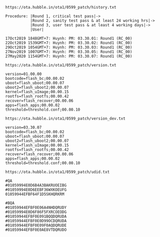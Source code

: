 `https://ota.hubble.in/ota1/0599_patch/history.txt`

```
Procedure: |Round 1, critical test pass|->
           |Round 2, sanity test pass & at least 24 working hrs|->
           |Round 3, user test pass & at least 4 working days|->
           |User|

17Oct2019 1848GMT+7: Huynh: PM: 03.30.01: Round1 (RC_00)
22Oct2019 1539GMT+7: Huynh: PM: 03.30.02: Round1 (RC_00)
29Oct2019 1054GMT+7: Huynh: PM: 03.30.03: Round1 (RC_00)
27Nov2019 1007GMT+7: Huynh: PM: 03.30.05: Round1 (RC_00)
27May2020 1154GMT+7: Huynh: PM: 03.30.07: Round1 (RC_00)
```

`https://ota.hubble.in/ota1/0599_patch/version.txt`

```
version=01.00.00
bootcode=flash_bc;00.00.02
uboot=flash_uboot;00.00.07
uboot2=flash_uboot2;00.00.07
kernel=flash_uImage;00.00.15
rootfs=flash_rootfs;00.00.42
recover=flash_recover;00.00.06
apps=flash_apps;00.00.02
threshold=threshold.conf;00.00.10
```
`https://ota.hubble.in/ota1/0599_patch/version_dev.txt`

```
version=03.30.07
bootcode=flash_bc;00.00.02
uboot=flash_uboot;00.00.07
uboot2=flash_uboot2;00.00.07
kernel=flash_uImage;00.00.15
rootfs=flash_rootfs;00.00.42
recover=flash_recover;00.00.06
apps=flash_apps;00.00.02
threshold=threshold.conf;00.00.10
```
`https://ota.hubble.in/ota1/0599_patch/udid.txt`

```
#QA
#01059994E0D6B4A3BAKRUOEIBG
#01059994E0D6EEBF36WXKOEUFG
01059944EFBF64F1D5SKHQRKRM

#BQA
#01059944EFBF0E06A4NHDQRUDY
#01059994E0D6F86F5FXRCOEODG
#01059944EFBF0E091BQQDQRUDA
#01059944EFBF0E0D99OCDQRUDA
#01059944EFBF0E09F0AQDQRUDE
#01059944EFBF0E0AE8VTDQRUDO
```
